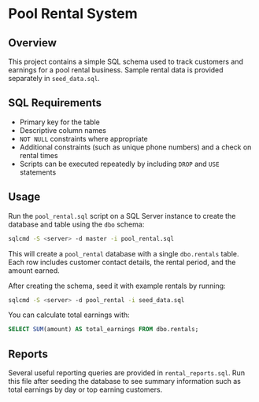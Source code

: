 # Pool Rental System

## Overview
This project contains a simple SQL schema used to track customers and earnings for a pool rental business. Sample rental data is provided separately in `seed_data.sql`.

## SQL Requirements
- Primary key for the table
- Descriptive column names
- `NOT NULL` constraints where appropriate
- Additional constraints (such as unique phone numbers) and a check on rental times
- Scripts can be executed repeatedly by including `DROP` and `USE` statements

## Usage
Run the `pool_rental.sql` script on a SQL Server instance to create the database and table using the `dbo` schema:

```bash
sqlcmd -S <server> -d master -i pool_rental.sql
```

This will create a `pool_rental` database with a single `dbo.rentals` table. Each row includes customer contact details, the rental period, and the amount earned.

After creating the schema, seed it with example rentals by running:

```bash
sqlcmd -S <server> -d pool_rental -i seed_data.sql
```

You can calculate total earnings with:

```sql
SELECT SUM(amount) AS total_earnings FROM dbo.rentals;
```

## Reports
Several useful reporting queries are provided in `rental_reports.sql`. Run this
file after seeding the database to see summary information such as total
earnings by day or top earning customers.
